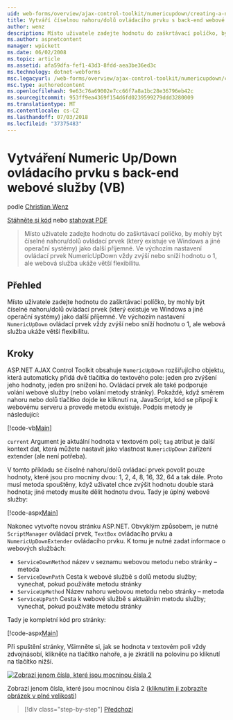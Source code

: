 ```yaml
---
uid: web-forms/overview/ajax-control-toolkit/numericupdown/creating-a-numeric-up-down-control-with-a-web-service-backend-vb
title: Vytváří číselnou nahoru/dolů ovládacího prvku s back-end webové služby (VB) | Dokumentace Microsoftu
author: wenz
description: Místo uživatele zadejte hodnotu do zaškrtávací políčko, by mohly být číselné směrem nahoru nebo dolů ovládací prvek (který existuje ve Windows a jiné operační systémy) jako další c...
ms.author: aspnetcontent
manager: wpickett
ms.date: 06/02/2008
ms.topic: article
ms.assetid: afa59dfa-fef1-43d3-8fdd-aea3be36ed3c
ms.technology: dotnet-webforms
msc.legacyurl: /web-forms/overview/ajax-control-toolkit/numericupdown/creating-a-numeric-up-down-control-with-a-web-service-backend-vb
msc.type: authoredcontent
ms.openlocfilehash: 9e63c76a69002e7cc66f7a8a1bc28e36796eb42c
ms.sourcegitcommit: 953ff9ea4369f154d6fd0239599279ddd3280009
ms.translationtype: MT
ms.contentlocale: cs-CZ
ms.lasthandoff: 07/03/2018
ms.locfileid: "37375483"
---
```

<a name="creating-a-numeric-updown-control-with-a-web-service-backend-vb"></a>Vytváření Numeric Up/Down ovládacího prvku s back-end webové služby (VB)
====================
podle [Christian Wenz](https://github.com/wenz)

[Stáhněte si kód](http://download.microsoft.com/download/9/3/f/93f8daea-bebd-4821-833b-95205389c7d0/numericupdown1.vb.zip) nebo [stahovat PDF](http://download.microsoft.com/download/2/d/c/2dc10e34-6983-41d4-9c08-f78f5387d32b/numericupdown1VB.pdf)

> Místo uživatele zadejte hodnotu do zaškrtávací políčko, by mohly být číselné nahoru/dolů ovládací prvek (který existuje ve Windows a jiné operační systémy) jako další příjemné. Ve výchozím nastavení ovládací prvek NumericUpDown vždy zvýší nebo sníží hodnotu o 1, ale webová služba ukáže větší flexibilitu.


## <a name="overview"></a>Přehled

Místo uživatele zadejte hodnotu do zaškrtávací políčko, by mohly být číselné nahoru/dolů ovládací prvek (který existuje ve Windows a jiné operační systémy) jako další příjemné. Ve výchozím nastavení `NumericUpDown` ovládací prvek vždy zvýší nebo sníží hodnotu o 1, ale webová služba ukáže větší flexibilitu.

## <a name="steps"></a>Kroky

ASP.NET AJAX Control Toolkit obsahuje `NumericUpDown` rozšiřujícího objektu, která automaticky přidá dvě tlačítka do textového pole: jeden pro zvýšení jeho hodnoty, jeden pro snížení ho. Ovládací prvek ale také podporuje volání webové služby (nebo volání metody stránky). Pokaždé, když směrem nahoru nebo dolů tlačítko dojde ke kliknutí na, JavaScript, kód se připojí k webovému serveru a provede metodu existuje. Podpis metody je následující:

[!code-vb[Main](creating-a-numeric-up-down-control-with-a-web-service-backend-vb/samples/sample1.vb)]

`current` Argument je aktuální hodnota v textovém poli; `tag` atribut je další kontext dat, která můžete nastavit jako vlastnost `NumericUpDown` zařízení extender (ale není potřeba).

V tomto příkladu se číselné nahoru/dolů ovládací prvek povolit pouze hodnoty, které jsou pro mocniny dvou: 1, 2, 4, 8, 16, 32, 64 a tak dále. Proto musí metoda spouštěny, když uživatel chce zvýšit hodnotu double stará hodnota; jiné metody musíte dělit hodnotu dvou. Tady je úplný webové služby:

[!code-aspx[Main](creating-a-numeric-up-down-control-with-a-web-service-backend-vb/samples/sample2.aspx)]

Nakonec vytvořte novou stránku ASP.NET. Obvyklým způsobem, je nutné `ScriptManager` ovládací prvek, `TextBox` ovládacího prvku a `NumericUpDownExtender` ovládacího prvku. K tomu je nutné zadat informace o webových službách:

- `ServiceDownMethod` název v seznamu webovou metodu nebo stránky – metoda
- `ServiceDownPath` Cesta k webové službě s dolů metodu služby; vynechat, pokud používáte metodu stránky
- `ServiceUpMethod` Název nahoru webovou metodu nebo stránky – metoda
- `ServiceUpPath` Cesta k webové službě s aktuálním metodu služby; vynechat, pokud používáte metodu stránky

Tady je kompletní kód pro stránky:

[!code-aspx[Main](creating-a-numeric-up-down-control-with-a-web-service-backend-vb/samples/sample3.aspx)]

Při spuštění stránky, Všimněte si, jak se hodnota v textovém poli vždy zdvojnásobí, klikněte na tlačítko nahoře, a je zkrátili na polovinu po kliknutí na tlačítko nižší.


[![Zobrazí jenom čísla, které jsou mocninou čísla 2](creating-a-numeric-up-down-control-with-a-web-service-backend-vb/_static/image2.png)](creating-a-numeric-up-down-control-with-a-web-service-backend-vb/_static/image1.png)

Zobrazí jenom čísla, které jsou mocninou čísla 2 ([kliknutím ji zobrazíte obrázek v plné velikosti](creating-a-numeric-up-down-control-with-a-web-service-backend-vb/_static/image3.png))

> [!div class="step-by-step"]
> [Předchozí](creating-a-numeric-up-down-control-with-a-web-service-backend-cs.md)
